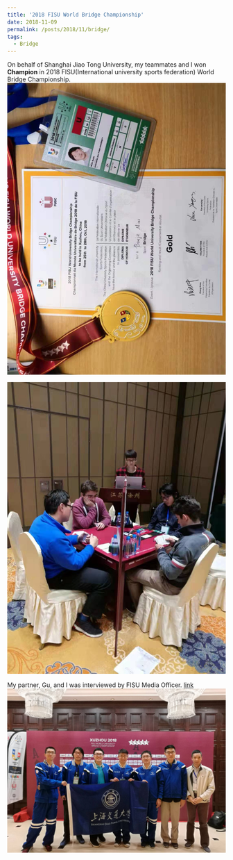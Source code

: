 ```yaml
---
title: '2018 FISU World Bridge Championship'
date: 2018-11-09
permalink: /posts/2018/11/bridge/
tags:
  - Bridge
---
```


On behalf of Shanghai Jiao Tong University, my teammates and I won **Champion** in 2018 FISU(International university sports federation) World Bridge Championship.
![Gold Media](/images/bridge/gold.jpg "Gold Media")

![On the Table](/images/bridge/table.jpg "On the Table")

My partner, Gu, and I was interviewed by FISU Media Officer. [link](https://www.fisu.net/news/fisu-athletes/athletes-in-focus-benjie-miao-gu-sijia)
![My teammates](/images/bridge/chinateam1.jpg "My teammates")
